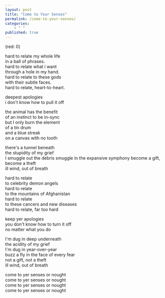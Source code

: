 ```yaml
---
layout: post
title: "Come to Your Senses"
permalink: /come-to-your-senses/
categories: 
    - " "
published: true
---
```


(red: 0)

hard to relate my whole life  
in a ball of phrases.  
hard to relate what i want   
through a hole in my hand.  
hard to relate to these gods   
with their subtle faces.  
hard to relate, heart-to-heart.  
  
deepest apologies  
i don't know how to pull it off  

the animal has the benefit  
of an instinct to be in-sync  
but I only burn the element  
of a tin drum   
and a blue streak  
on a canvas with no tooth  
  
there's a tunnel beneath  
the stupidity of my grief  
I smuggle out the debris
smuggle in the expansive symphony
become a gift, become a theft  
ill wind, out of breath  
  
hard to relate   
to celebrity demon angels  
hard to relate   
to the mountains of Afghanistan   
hard to relate  
to these cancers and new diseases    
hard to relate, far too hard  
  
keep yer apologies  
you don't know how to turn it off  
no matter what you do  
  
I'm dug in deep underneath  
the acidity of my grief  
I'm dug in year-over-year  
buzz a fly in the face of every fear   
not a gift, not a theft  
ill wind, out of breath   
  
come to yer senses or nought  
come to yer senses or nought  
come to yer senses or nought  
come to yer senses or nought  
